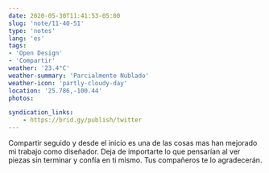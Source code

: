 ```yaml
---
date: 2020-05-30T11:41:53-05:00
slug: 'note/11-40-51'
type: 'notes'
lang: 'es'
tags:
- 'Open Design'
- 'Compartir'
weather: '23.4°C'
weather-summary: 'Parcialmente Nublado'
weather-icon: 'partly-cloudy-day'
location: '25.786,-100.44'
photos:

syndication_links:
    - https://brid.gy/publish/twitter
---
```


Compartir seguido y desde el inicio es una de las cosas mas han mejorado mi trabajo como diseñador. Deja de importarte lo que pensarían al ver piezas sin terminar y confía en ti mismo. Tus compañeros te lo agradecerán.  